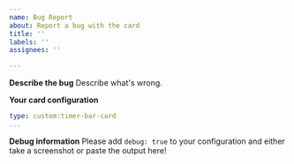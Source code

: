 ```yaml
---
name: Bug Report
about: Report a bug with the card
title: ''
labels: ''
assignees: ''

---
```


**Describe the bug**
Describe what's wrong.

**Your card configuration**
```yaml
type: custom:timer-bar-card
...
```

**Debug information**
Please add `debug: true` to your configuration and either take a screenshot or paste the output here!
